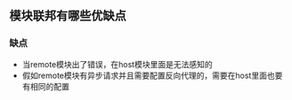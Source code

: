 ## 模块联邦有哪些优缺点

### 缺点

 - 当remote模块出了错误，在host模块里面是无法感知的
 - 假如remote模块有异步请求并且需要配置反向代理的，需要在host里面也要有相同的配置